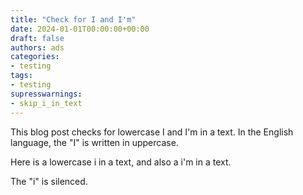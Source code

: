 ```yaml
---
title: "Check for I and I'm"
date: 2024-01-01T00:00:00+00:00
draft: false
authors: ads
categories:
- testing
tags:
- testing
supresswarnings:
- skip_i_in_text
---
```


This blog post checks for lowercase I and I'm in a text. In the English language, the "I" is written in uppercase.

Here is a lowercase i in a text, and also a i'm in a text.

The "i" is silenced.
